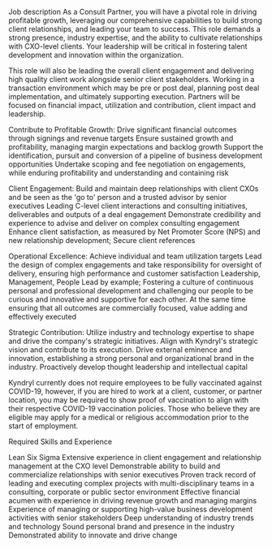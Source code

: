 Job description
As a Consult Partner, you will have a pivotal role in driving profitable growth, leveraging our comprehensive capabilities to build strong client relationships, and leading your team to success. This role demands a strong presence, industry expertise, and the ability to cultivate relationships with CXO-level clients. Your leadership will be critical in fostering talent development and innovation within the organization.

This role will also be leading the overall client engagement and delivering high quality client work alongside senior client stakeholders. Working in a transaction environment which may be pre or post deal, planning post deal implementation, and ultimately supporting execution. Partners will be focused on financial impact, utilization and contribution, client impact and leadership.

Contribute to Profitable Growth:
Drive significant financial outcomes through signings and revenue targets
Ensure sustained growth and profitability, managing margin expectations and backlog growth
Support the identification, pursuit and conversion of a pipeline of business development opportunities
Undertake scoping and fee negotiation on engagements, while enduring profitability and understanding and containing risk

Client Engagement:
Build and maintain deep relationships with client CXOs and be seen as the 'go to' person and a trusted advisor by senior executives
Leading C-level client interactions and consulting initiatives, deliverables and outputs of a deal engagement
Demonstrate credibility and experience to advise and deliver on complex consulting engagement
Enhance client satisfaction, as measured by Net Promoter Score (NPS) and new relationship development; Secure client references

Operational Excellence:
Achieve individual and team utilization targets
Lead the design of complex engagements and take responsibility for oversight of delivery, ensuring high performance and customer satisfaction
Leadership, Management, People
Lead by example; Fostering a culture of continuous personal and professional development and challenging our people to be curious and innovative and supportive for each other. At the same time ensuring that all outcomes are commercially focused, value adding and effectively executed

Strategic Contribution:
Utilize industry and technology expertise to shape and drive the company's strategic initiatives.
Align with Kyndryl's strategic vision and contribute to its execution.
Drive external eminence and innovation, establishing a strong personal and organizational brand in the industry.
Proactively develop thought leadership and intellectual capital

Kyndryl currently does not require employees to be fully vaccinated against COVID-19, however, if you are hired to work at a client, customer, or partner location, you may be required to show proof of vaccination to align with their respective COVID-19 vaccination policies.  Those who believe they are eligible may apply for a medical or religious accommodation prior to the start of employment.

Required Skills and Experience

Lean Six Sigma 
Extensive experience in client engagement and relationship management at the CXO level
Demonstrable ability to build and commercialize relationships with senior executives
Proven track record of leading and executing complex projects with multi-disciplinary teams in a consulting, corporate or public sector environment
Effective financial acumen with experience in driving revenue growth and managing margins
Experience of managing or supporting high-value business development activities with senior stakeholders
Deep understanding of industry trends and technology
Sound personal brand and presence in the industry
Demonstrated ability to innovate and drive change